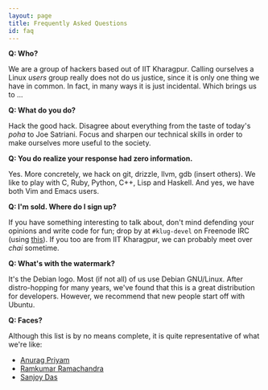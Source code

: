 ```yaml
---
layout: page
title: Frequently Asked Questions
id: faq
---
```


**Q: Who?**

We are a group of hackers based out of IIT Kharagpur.  Calling
ourselves a Linux *users* group really does not do us justice, since
it is only one thing we have in common.  In fact, in many ways it is
just incidental.  Which brings us to ...


**Q: What do you do?**

Hack the good hack.  Disagree about everything from the taste of
today's *poha* to Joe Satriani.  Focus and sharpen our technical
skills in order to make ourselves more useful to the society.


**Q: You do realize your response had zero information.**

Yes.  More concretely, we hack on git, drizzle, llvm, gdb (insert
others).  We like to play with C, Ruby, Python, C++, Lisp and Haskell.
And yes, we have both Vim and Emacs users.


**Q: I'm sold. Where do I sign up?**

If you have something interesting to talk about, don't mind defending
your opinions and write code for fun; drop by at `#klug-devel` on
Freenode IRC (using [this](http://webchat.freenode.net)).  If you too
are from IIT Kharagpur, we can probably meet over *chai* sometime.


**Q: What's with the watermark?**

It's the Debian logo.  Most (if not all) of us use Debian GNU/Linux.
After distro-hopping for many years, we've found that this is a great
distribution for developers.  However, we recommend that new people
start off with Ubuntu.


**Q: Faces?**

Although this list is by no means complete, it is quite representative
of what we're like:

* [Anurag Priyam](http://yeban.in)
* [Ramkumar Ramachandra](http://artagnon.com)
* [Sanjoy Das](http://playingwithpointers.com)
